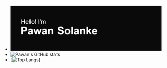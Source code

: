 

<!--
**pawansolanke/pawansolanke** is a ✨ _special_ ✨ repository because its `README.md` (this file) appears on your GitHub profile.

Here are some ideas to get you started:

- 🔭 I’m currently working on ...
- 🌱 I’m currently learning ...
- 👯 I’m looking to collaborate on ...
- 🤔 I’m looking for help with ...
- 💬 Ask me about ...
- 📫 How to reach me: ...
- 😄 Pronouns: ...
- ⚡ Fun fact: ...
-->
- [![MasterHead](https://github.com/pawansolanke/pawansolanke/blob/main/header.png)](https://github.com/pawansolanke)
- ![Pawan's GitHub stats](https://github-readme-stats.vercel.app/api?username=pawansolanke&show_icons=true&theme=transparent)
- [![Top Langs](https://github-readme-stats.vercel.app/api/top-langs/?username=pawansolanke&hide_progress=true&theme=transparent)]
